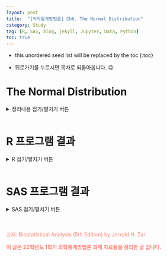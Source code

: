 ```yaml
---
layout: post
title:  "[의학통계방법론] Ch6. The Normal Distribution"
category: Study
tag: [R, SAS, blog, jekyll, Jupyter, Data, Python]
toc: true
---
```

* this unordered seed list will be replaced by the toc
{:toc}

- 뒤로가기를 누르시면 목차로 되돌아옵니다. 😉

# The Normal Distribution

<details>
<summary>
정리내용 접기/펼치기 버튼
</summary>
<div markdown="1">

## 6.1 

## 6.2

## 6.3

## 6.4

## 6.5

## 6.6

## 6.7

## 6.8

</div>
</details>

<br/>

# R 프로그램 결과

<details>
<summary>
R 접기/펼치기 버튼
</summary>
<div markdown="1">

**패키지**
<details>
<summary>
설치된 패키지 접기/펼치기 버튼
</summary>

``` r
getwd()
```

    ## [1] "C:/git_blog(/study/img/ch6"

``` r
#install.packages("readxl")
#install.packages('ggplot2')
#install.packages("Hmisc")
#install.packages("survey")
#install.packages("vegan")
#install.packages("dplyr")
#install.packages("kableExtra")
#install.packages("psych")
library('Hmisc')
library('readxl')
library('ggplot2')
library('vegan')
library('dplyr')
library('kableExtra')
library('psych')
```

</details>

**엑셀파일불러오기**

``` r
#모든 시트를 하나의 리스트로 불러오는 함수
read_excel_allsheets <- function(file, tibble = FALSE) {
  sheets <- readxl::excel_sheets(file)
  x <- lapply(sheets, function(X) readxl::read_excel(file, sheet = X))
  if(!tibble) x <- lapply(x, as.data.frame)
  names(x) <- sheets
  x
}
```

## 6장

**6장 연습문제 불러오기**

``` r
#data_chap06에 연습문제 6장 모든 문제 저장
data_chap06 <- read_excel_allsheets("data_chap06.xls")

#연습문제 각각 데이터 생성
for (x in 1:length(data_chap06)){
  assign(paste0('ex6_',c(3,4,7))[x],data_chap06[x])
  }

#연습문제 데이터 형식을 리스트에서 데이터프레임으로 변환
for (x in 1:length(data_chap06)){
  assign(paste0('ex6_',c(3,4,7))[x],data.frame(data_chap06[x]))
  }
```



### EXAMPLE 6.1a

![](/study/img/ch6//6-1a.png)

``` r
x <- seq(30,90, length=200)
ar_x = seq(66,90,0.001)
x_p = c(ar_x, rev(ar_x))
ar_y=dnorm(ar_x, mean=60, sd=10)
y_p = c(rep(0,length(ar_y)),rev(ar_y))
ar_x2=seq(77.5,90,0.001)
x_p2= c(ar_x2, rev(ar_x2))
ar_y2=dnorm(ar_x2, mean=60, sd=10)
y_p2=c(rep(0,length(ar_y2)), rev(ar_y2))
plot(x, dnorm(x,mean=60, sd=10), type='l',xlab='Xi in millimeters', ylab="Y", yaxt="n",main="Example 6.1a : Calculating Proportions of a Normal Distribution of Bone Lengths")
polygon(x_p,y_p, col='#8dd3c7', density=30)
polygon(x_p2,y_p2, col='#ffffb3', density=50)
arrows(66,dnorm(66,60,10),66,0, angle=0)
text(57,0.006,labels='66',adj=0, cex=2, col='#007266')
arrows(77.5,dnorm(77.5,60,10),77.5,0, angle=0)
text(80,0.017,labels='77.5',adj=0, cex=2, col='#007266')
arrows(60,0.005,66,0,length=0.25, angle=30,code=2)
arrows(80,0.015,77.5,0.009,length=0.25, angle=30,code=2)
```

![](/study/img/ch6//unnamed-chunk-2-1.png)

**$$Q$$.6.1a.1 ) What proportion of the population of bone lengths is larger than 66 $$mm$$?**

``` r
#1
prop <- round((1-pnorm(66,60,10))*100,2)
cat("proportion of the population of bone lengths larer than 66 =",prop,"%")
```

    ## proportion of the population of bone lengths larer than 66 = 27.43 %

$$
\begin{aligned}
Z=\frac{X_i-\mu}{\sigma}=\frac{66\ mm - 60\ mm}{10\ mm} = 0.60\\
\\
P(X_i > 66\ mm) = P(Z>0.60)=0.2743\ or\ 27.43\ \%
\end{aligned}
$$

측정된 뼈 길이는 $$ \mu = 60mm$$이고, $$ \sigma=10mm$$인 정규분포를 따르고 있다.

해당 분포에서 뼈길이가 66mm 이상인 사람이 추출될 확률을 구하기 위해 pnorm 함수를 이용하였다.

그 결과, 뼈 길이가 66mm이상인 사람이 추출될 확률은 0.2473(24.73%)로 계산되었다.


**$$Q$$.6.1a.2 ) What is the probability of picking, at random from this population, a bone larger than 66 $$mm$$?**

``` r
#2
prob <- round((1-pnorm(66,60,10)),4)
cat("probability of picking a bone lengths larer than 66 =",prob)
```

    ## probability of picking a bone lengths larer than 66 = 0.2743

$$
\begin{aligned}
Probability\ of\ picking\ a\ bone\ lengths\ larger\ than\ 66\ mm =\ 0.2743
\end{aligned}
$$

**$$Q$$.6.1a.3 ) If there are 2000 bone lengths in population, how many of them are greater than 66 $$mm$$?**

``` r
#3
popu <- round(2000*(1-pnorm(66,60,10)))
cat("population of bone length is greater than 66 mm in 2000 =",popu)
```

    ## population of bone length is greater than 66 mm in 2000 = 549

$$
\begin{aligned}
Population\ of\ bone\ length\ greater\ than\ 66\ mm\ in\ 2000\ =\ (0.2743)*(2000)=549
\end{aligned}
$$

인구집단이 2000명일 경우, 뼈길이가 66mm이상인 사람의 수를 구해보자

**#1**에서 계산된 확률 0.2473을 인구수인 2000에 곱하였고,

그 결과 2000명 중 549명의 뼈 길이가 66mm이상임을 알 수 있다.

**$$Q$$.6.1a.4 ) What proportion of the population is smaller than 66 $$mm$$ ?**

``` r
#4
prob <- round((pnorm(66,60,10)),4)
cat("probability of picking a bone lengths smaller than 66 =",prob)
```

    ## probability of picking a bone lengths smaller than 66 = 0.7257

$$
\begin{aligned}
P(X_i < 66\ mm) = 1-P(X_i > 66\ mm) =1-0.2743=0.7257
\end{aligned}
$$

뼈 길이가 66mm이하일 확률을 계산하였다.

**#1**에서 구한 66mm이상일 확률과 반대되는 값으로 1에서 66mm이상일 확률을 뺐다.

해당 값은 0.7257임을 확인할 수 있다.

**$$Q$$.6.1a.5 ) What proportion of this population lies between 60 and 66 $$mm$$?**

``` r
#5
p_60 <- 1-pnorm(60,60,10) # larger than 60 mm
p_66 <- 1-pnorm(66,60,10) # larger than 66 mm
p_60_66 <- round(p_60 - p_66,4)
cat("proportion between 60 and 66 = ",p_60,"-",round(p_66,4)," = ",p_60_66," or",round(p_60_66*100,2),"%")
```

    ## proportion between 60 and 66 =  0.5 - 0.2743  =  0.2257  or 22.57 %

$$
\begin{aligned}
P(60\ mm<X_i < 66\ mm) = 0.5-0.2743=0.2257
\end{aligned}
$$       

뼈 길이가 60mm이상 66mm이하일  확률을  구하였다.

(이는 정규분포로 변환한 $$0<Z<0.6$$ 구간과 값이 동일하다)

60mm이하일 확률에서 66mm이상일 확률을 뺀 값으로 p-value는 0.2257임을 확인할 수 있다.

**$$Q$$.6.1a.6 ) What portion of the area under the normal curve lies to the right of 77.5 $$mm$$?**

``` r
#6
prop <- round((1-pnorm(77.5,60,10))*100,2)
cat("proportion of the population of bone lengths larer than 77.5 =",prop,"%")
```

    ## proportion of the population of bone lengths larer than 77.5 = 4.01 %

$$
\begin{aligned}
Z=\frac{X_i-\mu}{\sigma}=\frac{77.5\ mm - 60\ mm}{10\ mm} = 1.75\\
\\
P(X_i > 77.5\ mm) = P(Z>1.75)=0.0401\ or\ 4.01\ \%
\end{aligned}
$$

뼈 길이가 77.5mm 이상일 확률을 구하였다.

해당 값을 구하기 위해 표준화를 실시하였고,

표준정규분포의 확률을 구한 결과 뼈 길이가 77.5mm이상일 확률은 0.0401 (4.01%)로 계산되었다.

**$$Q$$.6.1a.7 ) If there are 2000 bone lengths in population, how many of them are greater than 77.5 $$mm$$?**

``` r
#7
popu <- round(2000*(1-pnorm(77.5,60,10)))
cat("population of bone length is greater than 77.5 mm in 2000 =",popu)
```

    ## population of bone length is greater than 77.5 mm in 2000 = 80

$$
\begin{aligned}
Population\ of\ bone\ length\ greater\ than\ 77.5\ mm\ in\ 2000\ =\ (0.0401)*(2000)=80
\end{aligned}
$$

인구 2000명에서 뼈 길이가 77.5mm이상인 사람의 수는 80명이다.

**$$Q$$.6.1a.8 ) What is the probability of selecting at random from this population a bone measuring between 66 and 77.5 $$mm$$ in length?**

``` r
#8
p_66 <- 1-pnorm(66,60,10) # larger than 66 mm
p_77_5 <- 1-pnorm(77.5,60,10) # larger than 77.5 mm
p_66_77_5 <- round(p_66 - p_77_5,4)
cat("proportion between 66 and 77.5 = ",round(p_66,4),"-",round(p_77_5,4)," = ",p_66_77_5," or",round(p_66_77_5*100,2),"%")
```

    ## proportion between 66 and 77.5 =  0.2743 - 0.0401  =  0.2342  or 23.42 %

$$
\begin{aligned}
P(66\ mm <X_i < 77.5\ mm) = 0.2743-0.0401=0.2342
\end{aligned}
$$

뼈 길이가 60mm에서 77.5mm 사이일 확률을 나타낸 값으로 이는 60mm이하 확률에서 77.5mm이하일 확률을 뺀 값으로 나타낼 수 있다.

그 결과 p-value는 0.2342이다.

Example6.1a를 통해 분포의 평균으로부터 값이 멀어질수록 나타날 확률이 작아지는 것을 확인할 수 있다.

### EXAMPLE 6.1b

![](/study/img/ch6//6-1b.png)

``` r
#normal distribution plot 
x <- seq(-25,150, length=300)
#45구간
ar_x = seq(-25,45,0.001)
x_p = c(ar_x, rev(ar_x))
ar_y=dnorm(ar_x, mean=65, sd=25)
y_p = c(rep(0,length(ar_y)),rev(ar_y))
##85구간
ar_x2=seq(85,150,0.001)
x_p2= c(ar_x2, rev(ar_x2))
ar_y2=dnorm(ar_x2, mean=65, sd=25)
y_p2=c(rep(0,length(ar_y2)), rev(ar_y2))
#plot
plot(x, dnorm(x,mean=65, sd=25), type='l',xlab='X,in mg/100ml', ylab="Y", yaxt="n",main="Example 6.1b : Calculating Proportions of a Normal Distribution of Sucrose Concentration")
polygon(x_p,y_p, col='#8dd3c7', density=50)
polygon(x_p2,y_p2, col='#8dd3c7', density=50)
arrows(45,dnorm(45,65,25),45,0, angle=0)
text(20,0.012,labels='45',adj=0, cex=2, col='#007266')
arrows(85,dnorm(85,65,25),85,0, angle=0)
text(105,0.012,labels='85',adj=0, cex=2, col='#007266')
arrows(30,0.012,45,0.0115,length=0.25, angle=30,code=2)
arrows(100,0.012,85,0.0115,length=0.25, angle=30,code=2)
```

![](/study/img/ch6//unnamed-chunk-11-1.png)

**$$Q$$ 6.1b.1) What proportion of the population is greater than $$85 \ mg \ / \ 100 \ ml$$ ?**

``` r
#1
prop <- round(((1-pnorm(85,65,25))*100),2)
cat("proportion of the population of Sucrose Concentration larger than 85mg/100ml =",prop,"%")
```

    ## proportion of the population of Sucrose Concentration larger than 85mg/100ml = 21.19 %

$$
\begin{aligned}
Z = \frac{X_i-\mu}{\sigma}= \frac{85\ mg/100ml - 65\ mg/100ml}{25\ mg/100ml}=0.8\\
P(X_i > 85\ mg/100ml) = P(Z > 0.8)=0.2199\ or\ 21.19\ \%
\end{aligned}
$$

측정된 당 농도(sucrose concentration)은  $$\mu = 65mg/100ml$$이고, $$\sigma = 25mg/100ml$$인  정규분포를  따른다.

당농도가 85mg/100ml 이상일 확률을 구한 값으로 0.2119(21.19%)로 계산되었다.

**$$Q$$ 6.1b.2) What proportion of the population is less than $$45 \ mg \ / \ 100 \ ml$$ ?**

``` r
#2
prop <- round(((pnorm(45,65,25))*100),2)
cat("proportion of the population of Sucrose Concentration less than 45mg/100ml =",prop,"%")
```

    ## proportion of the population of Sucrose Concentration less than 45mg/100ml = 21.19 %

$$
\begin{aligned}
Z = \frac{X_i-\mu}{\sigma}= \frac{45\ mg/100ml - 65\ mg/100ml}{25\ mg/100ml}=-\ 0.8\\
P(X_i < 45\ mg/100ml) = P(Z < -\ 0.8)=0.2199\ or\ 21.19\ \%
\end{aligned}
$$  

**#1**과 같은 값이 나오는 이유는 45mg/100ml와 85mg/100ml는 평균 65mg/100ml 기준으로 대칭을 이루기 때문이다.

**$$Q$$ 6.1b.3) What proportion of the population lies between $$45$$ and $$85 \ mg \ / \ 100 \ ml$$ ?**

``` r
#3
p_45 <- round(pnorm(45,65,25),4) #less than 45
p_85 <- round(1-pnorm(85,65,25),4)#larger than 85
p_45_85 <- round((1-(p_45+p_85))*100,2) #between 45 and 85
cat("proportion of the population of Sucrose Concentration between 45 and 85mg/100ml =",p_45_85,"%")
```

    ## proportion of the population of Sucrose Concentration between 45 and 85mg/100ml = 57.62 %

$$
\begin{aligned}
P(45\ mg/100ml < X_i < 85\ mg/100ml) &= P(-0.80 < Z < 0.80)\\
&= 1-P(Z < -0.80\ or\ Z>0.80)\\
&= 1-(0.2119+0.2119)\\
&= 1-0.4138\\
&= 0.5767\ or\ 57.62\ \%
\end{aligned}
$$

당농도가 45mg/100ml와 85mg/100ml 사이의 값을 가질 확률의 값으로 0.5762가 계산되었다.

### EXAMPLE 6.2

![](/study/img/ch6//6-2.png)

**$$Q$$ 6.2.1) A population of one-year-old children's chest circumstances has $$\mu=47.0\ cm$$ and $$\sigma = 12.0\ cm$$, what is the probability of drawing from it a random sample of nine measurements that has a mean larger than 50.0$$cm$$ ?**

``` r
#1
mu <- 47 ; sigma <- 12 ; n <- 9
sigma_xbar <- sigma/sqrt(n)
z <- (50-mu)/sigma_xbar
p <- 1-pnorm(z)
cat("Probability of mean larger than 50.0cm = ",round(p,4))
```

    ## Probability of mean larger than 50.0cm =  0.2266

$$
\begin{aligned}
\sigma_{\bar{X}} = \frac{12.0\ cm}{\sqrt 9} = 4.0\ cm \\
Z = \frac{\bar{X}-\mu}{\sigma_{\bar{X}}} = \frac{50.0\ cm\ -\ 47.0\ cm}{4.0\ cm} = 0.75 \\
P(\bar{X} > 50.0\ cm) &= 1 - P(\bar{X} < 50.0\ cm) \\
&= P(Z>0.75) \\
&= 0.2266
\end{aligned}
$$

1세 아동의 모집단의 가슴둘레 분포는 $$\mu=47cm$$이고, $$\sigma=12cm$$인 정규분포를 따른다.

9명의 아동을 추출했을 때의 표준오차는 $$\frac{\sigma}{\sqrt{n}}=\frac{12}{\sqrt{9}}=4cm$$

$$\overline{x}$$
$$\frac{(\overline{X}-\mu)} {\sigma_{\overline{x}}} = \frac{50-47}{4} = 0.75$$

$$P(\overline{X}>50)=P(Z>0.75)=0.2266$$

따라서 1세 아동 집단에서 가슴둘레의 평균이 50cm보다 큰 9명이 추출될 확률은 0.2266이다.

**$$Q$$ 6.2.2) What is the probability of drawing a sample of 25 measurements from the preceding population and finding that the mean of this sample is less than $$40.0 cm$$?**

``` r
#2
mu <- 47 ; sigma <- 12 ; n <- 25
sigma_xbar <- sigma/sqrt(n)
z <- (40-mu)/sigma_xbar
p <- pnorm(z)
cat("Probability of mean less than 47.0cm = ",round(p,4))
```

    ## Probability of mean less than 47.0cm =  0.0018

$$
\begin{aligned}
\sigma_{\bar{X}} = \frac{12.0\ cm}{\sqrt 25} = 2.4\ cm \\
Z = \frac{\bar{X}-\mu}{\sigma_{\bar{X}}} = \frac{40.0\ cm\ -\ 47.0\ cm}{4.0\ cm} = -2.92 \\
P(\bar{X} < 40.0\ cm) &= 1 - P(\bar{X} < 40.0\ cm) \\
&= P(Z>2.92) \\
&= 0.0018
\end{aligned}
$$

25명의 아동을 추출했을 때의 표준오차는 $$\frac{\sigma}{\sqrt{n}}=\frac{12}{\sqrt{25}}=2.4cm$$이다.

$$\frac{(\overline{X}-\mu)}{\sigma_{\overline{x}}}=\frac{40-47}{2.4}=-2.92$$

$$P(\overline{X}<40)=P(Z<-2.92)=0.0018$$

따라서 1세 아동 집단에서 가슴둘레의 평균이 40cm보다 작은 25명이 추출될 확률은 0.0018이다.

**$$Q$$ 6.2.3) If 500 random samples of size 25 are taken from the preceding population, how many of then would have means larger than 50.0 $$cm$$?**

``` r
#3
mu <- 47 ; sigma <- 12 ; n <- 25
sigma_xbar <- sigma/sqrt(n)
z <- (50-mu)/sigma_xbar
p <- 1-pnorm(z)
amount <- round(p,4)*500
cat("Amount of mean larger than 50.0cm = ",round(amount))
```

    ## Amount of mean larger than 50.0cm =  53

25명의 아동을 추출했을 때의 $$P(\overline{X}>50)$$는 $$P(Z>1.25)=0.1056$$이다.

표본의 수가 커질수록 추출될 확률의 값이 작아짐을 알 수 있다.

또한 평균으로부터 값이 멀어질수록 z값이 커져 p-value는 작아진다.

### EXAMPLE 6.3

![](/study/img/ch6//6-3.png)

``` r
#데이터셋
ex6_3%>%
  kbl(caption = "EXAMPLE 6.3 dataset") %>%
  kable_minimal() %>%
  kable_styling(bootstrap_options = c("striped", "hover", "condensed", "responsive"))
```

<table class=" lightable-minimal table table-striped table-hover table-condensed table-responsive" style="font-family: &quot;Trebuchet MS&quot;, verdana, sans-serif; margin-left: auto; margin-right: auto; margin-left: auto; margin-right: auto;">
<caption>
EXAMPLE 6.3 dataset
</caption>
<thead>
<tr>
<th style="text-align:right;">
SBP
</th>
</tr>
</thead>
<tbody>
<tr>
<td style="text-align:right;">
121
</td>
</tr>
<tr>
<td style="text-align:right;">
125
</td>
</tr>
<tr>
<td style="text-align:right;">
128
</td>
</tr>
<tr>
<td style="text-align:right;">
134
</td>
</tr>
<tr>
<td style="text-align:right;">
136
</td>
</tr>
<tr>
<td style="text-align:right;">
138
</td>
</tr>
<tr>
<td style="text-align:right;">
139
</td>
</tr>
<tr>
<td style="text-align:right;">
141
</td>
</tr>
<tr>
<td style="text-align:right;">
144
</td>
</tr>
<tr>
<td style="text-align:right;">
145
</td>
</tr>
<tr>
<td style="text-align:right;">
149
</td>
</tr>
<tr>
<td style="text-align:right;">
151
</td>
</tr>
</tbody>
</table>

``` r
descriptives6.3  <- function(x) {
  x <- na.omit(x)
  n <- length(x)
  sum_x <- sum(x)
  sum_x2 <- sum(x^2)
  mean <- mean(x)
  ss <- sum_x2-(sum_x^2/12)
  s2 <- ss/(n-1)
  s <- sqrt(s2)
  s_err <- s/sqrt(n)
  out <- data.frame(n=n, Mean=round(mean,1) ,Sum_X=sum_x, Sum_x2 = sum_x2, Sum_of_Square=round(ss,4), variance=round(s2,4), std=round(s,2), std.err=round(s_err,1))
  return(out)
}

descriptives6.3 (ex6_3$SBP)%>%
  kbl(caption = "Descriptives ex6.3") %>%
  kable_minimal() %>%
  kable_styling(bootstrap_options = c("striped", "hover", "condensed", "responsive"))
```

<table class=" lightable-minimal table table-striped table-hover table-condensed table-responsive" style="font-family: &quot;Trebuchet MS&quot;, verdana, sans-serif; margin-left: auto; margin-right: auto; margin-left: auto; margin-right: auto;">
<caption>
Descriptives ex6.3
</caption>
<thead>
<tr>
<th style="text-align:right;">
n
</th>
<th style="text-align:right;">
Mean
</th>
<th style="text-align:right;">
Sum_X
</th>
<th style="text-align:right;">
Sum_x2
</th>
<th style="text-align:right;">
Sum_of_Square
</th>
<th style="text-align:right;">
variance
</th>
<th style="text-align:right;">
std
</th>
<th style="text-align:right;">
std.err
</th>
</tr>
</thead>
<tbody>
<tr>
<td style="text-align:right;">
12
</td>
<td style="text-align:right;">
137.6
</td>
<td style="text-align:right;">
1651
</td>
<td style="text-align:right;">
228111
</td>
<td style="text-align:right;">
960.9167
</td>
<td style="text-align:right;">
87.3561
</td>
<td style="text-align:right;">
9.35
</td>
<td style="text-align:right;">
2.7
</td>
</tr>
</tbody>
</table>

$$
\begin{aligned}
n&=12\\
\overline X &= \frac{1651\ mm}{12} = 137.6\ mm \\
SS &= 228,111\ m^2 - \frac{(1651\ mm)^2}{12}\\
&= 960.9167\ mm^2\\
s^2 &= \frac{960.9167\ mm^2}{11} = 87.3651\ mm^2\\
s &= \sqrt{87.3561\ mm^2} = 9.35\ mm\\
s_{\overline X} &= \frac{s}{\sqrt{n}}=\frac{9.35\ mm}{12}=2.7\ mm
\end{aligned}
$$

12마리 침팬치의 수축기 혈압데이터이다. 

$$\overline{X}=137.6mm, \ s=9.35mm, \ s_{\overline{X}}=2.7mm$$

붓스트랩을 통해 평균의 표준오차를 구하는 방법은 다음과 같다.

1000개의 붓스트랩 표본으로 계산을 해보면 다음과 같다.

``` r
boot.mean <- function(data,num){
  resamples <- lapply(1:num, function(i) sample(data,replace=T))
  r.mean <- sapply(resamples,mean)
  std.err <- sqrt(var(r.mean))
  list(std.err = std.err, resamples=resamples,mean=r.mean)
}

boot <- data.frame(std.err=boot.mean(ex6_3$SBP,1000)$std.err, mean=boot.mean(ex6_3$SBP,1000)$mean)
ggplot(boot,(aes(x=mean)))+
  geom_histogram(fill="#8dd3c7",color="#ffffb3",binwidth=0.8)+
  xlab("Means of Bootstrap data6_3") + ylab("Frequency") +
  ggtitle("Histogram of Bootstrap data6_3")+
  theme_bw()+
  theme(legend.position = "right")+
  theme(legend.text = element_text(size=15))+
  theme(legend.title = element_text(size=15))+
  theme(axis.text.x  = element_text(size=10))+
  theme(axis.text.y=element_text(size=10))+
  theme(axis.title = element_text(size=20))+
  theme(plot.title = element_text(size=16,hjust = 0.5))+
  annotate("text", x=130, y=120, label=paste0("Mean = ",round(mean(boot$mean),1)), size=5,hjust=0)+
  annotate("text", x=130, y=110, label=paste0("Std err = ",round(boot$std.err,1)), size=5,hjust=0)
```

![](/study/img/ch6//unnamed-chunk-20-1.png)

|statistics|Original Data|Bootstrap Data|
|:-----|:-----|:-----|
|Mean|137.6 |137.7 |
|Standard Error|2.7 |2.6 |

ex6_3 데이터에서 구한 평균의 표준오차와 붓스트랩 데이터에서 추출한 평균의 표준오차가 크게 차이가 나지 않음을 알 수 있으며,

이는 표본의 수가 많을수록 표본평균의 평균과 표준오차는 모집단인 본 데이터의 평균과 표준오차와 근사한다.

### EXAMPLE 6.4

``` r
#데이터셋
ex6_4%>%
  kbl(caption = "EXAMPLE 6.4 dataset") %>%
  kable_minimal() %>%
  kable_styling(bootstrap_options = c("striped", "hover", "condensed", "responsive"))
```

<table class=" lightable-minimal table table-striped table-hover table-condensed table-responsive" style="font-family: &quot;Trebuchet MS&quot;, verdana, sans-serif; margin-left: auto; margin-right: auto; margin-left: auto; margin-right: auto;">
<caption>
EXAMPLE 6.4 dataset
</caption>
<thead>
<tr>
<th style="text-align:right;">
X
</th>
</tr>
</thead>
<tbody>
<tr>
<td style="text-align:right;">
2.0
</td>
</tr>
<tr>
<td style="text-align:right;">
1.1
</td>
</tr>
<tr>
<td style="text-align:right;">
4.4
</td>
</tr>
<tr>
<td style="text-align:right;">
-3.1
</td>
</tr>
<tr>
<td style="text-align:right;">
-1.3
</td>
</tr>
<tr>
<td style="text-align:right;">
3.9
</td>
</tr>
<tr>
<td style="text-align:right;">
3.2
</td>
</tr>
<tr>
<td style="text-align:right;">
-1.6
</td>
</tr>
<tr>
<td style="text-align:right;">
3.5
</td>
</tr>
<tr>
<td style="text-align:right;">
1.2
</td>
</tr>
<tr>
<td style="text-align:right;">
2.5
</td>
</tr>
<tr>
<td style="text-align:right;">
2.3
</td>
</tr>
<tr>
<td style="text-align:right;">
1.9
</td>
</tr>
<tr>
<td style="text-align:right;">
1.8
</td>
</tr>
<tr>
<td style="text-align:right;">
2.9
</td>
</tr>
<tr>
<td style="text-align:right;">
-0.3
</td>
</tr>
<tr>
<td style="text-align:right;">
-2.4
</td>
</tr>
</tbody>
</table>

ex6_4 데이터는 17마리의 말을 조사한 데이터이며 2주간 항생제를 투여한 후
몸무게의 증감을 나타내고 있다.

말들의 몸무게의 변화양의 모평균이 0인지 유의수준 5%에서 검정한다.

``` r
descriptives6_4 <- function(x){
  n <- length(x)
  mean_x <- mean(x)
  var_x <- 13.4621
  se <- sqrt(var_x/n)
  z_value <- (mean_x-0)/se
  p_value <- 2*(1-pnorm(z_value))
  out <- data.frame(n=n,mean=round(mean_x,2),Variance=var_x,SE=round(se,2),Z=round(z_value,2),P_value = round(p_value,4))
  return(out)
}

descriptives6_4(ex6_4$X)%>%
  kbl(caption = "Descriptives ex6.4") %>%
  kable_minimal() %>%
  kable_styling(bootstrap_options = c("striped", "hover", "condensed", "responsive"))
```

<table class=" lightable-minimal table table-striped table-hover table-condensed table-responsive" style="font-family: &quot;Trebuchet MS&quot;, verdana, sans-serif; margin-left: auto; margin-right: auto; margin-left: auto; margin-right: auto;">
<caption>
Descriptives ex6.4
</caption>
<thead>
<tr>
<th style="text-align:right;">
n
</th>
<th style="text-align:right;">
mean
</th>
<th style="text-align:right;">
Variance
</th>
<th style="text-align:right;">
SE
</th>
<th style="text-align:right;">
Z
</th>
<th style="text-align:right;">
P_value
</th>
</tr>
</thead>
<tbody>
<tr>
<td style="text-align:right;">
17
</td>
<td style="text-align:right;">
1.29
</td>
<td style="text-align:right;">
13.4621
</td>
<td style="text-align:right;">
0.89
</td>
<td style="text-align:right;">
1.45
</td>
<td style="text-align:right;">
0.1459
</td>
</tr>
</tbody>
</table>

표본평균 $$\overline{X}$$는 $$1.29kg$$ 이고 모분산은 모르지만 $$13.4621kg^2$$ 로 가정하자. 그러면 표준 오차는 다음과 같이 계산된다.

$$
\begin{aligned}
\sigma_{\overline{X}} = \sqrt{\frac{\sigma^2}{n}} = \sqrt{\frac{13.4621\ kg^2}{17}}=\sqrt{0.7919\ kg^2}=0.89\ kg
\end{aligned}
$$
  
표준화한 Z 값을 구하면 다음과 같다.
  
$$
\begin{aligned}
Z = \frac{\overline{X} - \mu}{\sigma_{\overline{X}}} = \frac{1.29\ kg - 0}{0.89\ kg}= 1.45
\end{aligned}
$$  
  
이를 통해 유의확률을 구해보면 다음과 같다.

$$
\begin{aligned}
P(\overline X \geq 1.29\ kg)= P(Z\geq 1.45)=0.0735
\end{aligned}
$$  
  
그리고 Z분포는 0에 대하여 대칭이기 때문에 다음도 성립한다.
  
$$
\begin{aligned}
P(\overline X \leq -1.29\ kg)= P(Z\leq -1.45)=0.0735
\end{aligned}
$$   
  
최종적인 유의확률은 다음과 같다.
  
$$
\begin{aligned}
P(\overline X \geq 1.29\ kg\ or\ \overline X \leq -1.29\ kg) &= P(Z\geq 1.45\ or\ Z\leq -1.45)\\
&=0.0735+0.0735=0.1470
\end{aligned}
$$

구해진 $$p\ value$$ 는 0.1470 으로 유의확률 0.05 보다 크므로 귀무가설 $$H_0$$ 를 기각시키지 못한다. 

그러므로 말들의 모평균의 몸무게 변화가 있다고 할 충분한 근거가 없다.

``` r
zz <- descriptives6_4(ex6_4$X)$Z
curve(dt(x,16),-3,3,xlab="z",ylab="Y",yaxt='n',main="Hypothesis in Example 6.4")
polygon(c(zz,seq(zz,3,0.001),zz), 
        c(dt(-3,16),dt(seq(zz,3,0.001),16),dt(-3,16)),col="#007266")
polygon(c(-3,seq(-3,-zz,0.001),-zz), 
        c(dt(-3,16),dt(seq(-3,-zz,0.001),16),dt(-3,16)),col="#007266")
polygon(c(1.96,seq(1.96,3,0.001),1.96),
        c(dt(-3,16),dt(seq(1.96,3,0.001),16),dt(-3,16)),col="#8dd3c7")
polygon(c(-3,seq(-3,-1.96,0.001),-1.96), 
        c(dt(-3,16),dt(seq(-3,-1.96,0.001),16),dt(-3,16)),col="#8dd3c7")
text(x=-2,y=0.1,labels = "-1.96")
text(x=2,y=0.1,labels = "1.96")
text(x=-1.45,y=0.18,labels = "-1.45")
text(x=1.45,y=0.18,labels = "1.45")
```

![](/study/img/ch6//unnamed-chunk-23-1.png) 

### EXAMPLE 6.5

**6.5.1) Hypothetical outcomes of testing the same null hypothesis for 2500 random samples**
  
- **제 1종 오류 (Type 1 error)** : 귀무가설이 참임이에도 불구하고 이를 기각할 오류
  
- **제 2종 오류 (Type 2 error)** : 귀무가설이 거짓임에도 불구하고 이를 기각하지 못할 오류  
  
       
|   |If $$H_0$$ is true|If $$H_0$$ is false|Row total|  
|:---|:---|:---|:---|
|**If $$H_0$$ is rejected**|100   |  450 | 550|
|**If $$H_0$$ is not rejected**|1900    |50   |1950|
|**Column total**|2000|500|2500|
    
- Probability that $$H_0$$ is rejected if $$H_0$$ is true $$= 100/2000=0.05$$
  
- Probability that $$H_0$$ is true if $$H_0$$ is rejected $$=100/550=0.18$$
  
  
**6.5.2) Table of the Two types of Errors in Hypothesis Testing**  
  
  
||If $$H_0$$ is true|If $$H_0$$ is false|  
|:---|:---|:---|
|**If $$H_0$$ is rejected**|$$Type\ 1\ Error$$   |  $$No\ Error$$ |
|**If $$H_0$$ is not rejected**|$$No\ Error$$    |$$Type\ 2\ Error$$   |
  
**6.5.3) The Long - Term Probabilities of Outcomes in Hypothesis Testing** 

||If $$H_0$$ is true|If $$H_0$$ is false|  
|:---|:---|:---|
|**If $$H_0$$ is rejected**|$$\alpha$$   |  $$1-\beta\ (Power)$$ |
|**If $$H_0$$ is not rejected**|$$1-\alpha$$    |$$\beta$$   |

### EXAMPLE 6.6

$$\bar{X}=1.29\ kg$$ and $$\sigma_\bar{X}=0.89\ kg$$

$$
\begin{aligned}
(L, U) = (\bar{X} - Z_{\alpha/2} \sigma_{\bar{X}},\ \bar{X} + Z_{\alpha/2} \sigma_{\bar{X}})
\end{aligned}
$$

``` r
descriptives6.6 <- function(x) {
  x.n <- 17
  x.mn <- 1.29
  x.se <- 0.89
  LL <- x.mn-1.96*x.se
  UL <- x.mn+1.96*x.se
  x.total <- c(LL,UL)
  return(x.total)
}

cat("The 95% confidence interval is [",round(descriptives6.6(x)[1],2),",",round(descriptives6.6(x)[2],2),"]")
```

    ## The 95% confidence interval is [ -0.45 , 3.03 ]

Example 6.4 에서 $$\mu_0=0$$ 에 대한 검정을 했었고 이는 신뢰구간에 포함되므로 $$H_0$$ 를 기각하지 못한다. 

**샘플링 한 값들에 대한 신뢰구간 시각화**

본 데이터에서 100번 샘플링하여 이 값들에 대한 신뢰구간을 시각화하면 다음과 같다.

``` r
ex6.4 <- as.numeric(ex6_4$X)
mean0=mean(ex6.4)
mean0
```

    ## [1] 1.294118

``` r
x1 <- replicate(100,sample(ex6_4$X,17,replace=TRUE))
error.bars(x1, alpha=0.05, xlab="sample", ylab="Mean", col=adjustcolor("#8dd3c7",alpha=0.3), pch=16) # library('psych')
abline(h=mean0)
```

![](/study/img/ch6//unnamed-chunk-25-1.png)

대부분의 값들이 평균을 크게 벗어나지 않을 것을 보이며 신뢰구간은 대부분 평균을 포함하고있는 것을 볼 수 있다.

### EXAMPLE 6.7

``` r
#데이터셋
ex6_7%>%
  kbl(caption = "EXAMPLE 6.7 dataset") %>%
  kable_minimal() %>%
  kable_styling(bootstrap_options = c("striped", "hover", "condensed", "responsive"))
```

<table class=" lightable-minimal table table-striped table-hover table-condensed table-responsive" style="font-family: &quot;Trebuchet MS&quot;, verdana, sans-serif; margin-left: auto; margin-right: auto; margin-left: auto; margin-right: auto;">
<caption>
EXAMPLE 6.7 dataset
</caption>
<thead>
<tr>
<th style="text-align:right;">
exam6_7.Height
</th>
<th style="text-align:right;">
exam6_7.Freq
</th>
</tr>
</thead>
<tbody>
<tr>
<td style="text-align:right;">
63
</td>
<td style="text-align:right;">
2
</td>
</tr>
<tr>
<td style="text-align:right;">
64
</td>
<td style="text-align:right;">
2
</td>
</tr>
<tr>
<td style="text-align:right;">
65
</td>
<td style="text-align:right;">
3
</td>
</tr>
<tr>
<td style="text-align:right;">
66
</td>
<td style="text-align:right;">
5
</td>
</tr>
<tr>
<td style="text-align:right;">
67
</td>
<td style="text-align:right;">
4
</td>
</tr>
<tr>
<td style="text-align:right;">
68
</td>
<td style="text-align:right;">
6
</td>
</tr>
<tr>
<td style="text-align:right;">
69
</td>
<td style="text-align:right;">
5
</td>
</tr>
<tr>
<td style="text-align:right;">
70
</td>
<td style="text-align:right;">
8
</td>
</tr>
<tr>
<td style="text-align:right;">
71
</td>
<td style="text-align:right;">
7
</td>
</tr>
<tr>
<td style="text-align:right;">
72
</td>
<td style="text-align:right;">
7
</td>
</tr>
<tr>
<td style="text-align:right;">
73
</td>
<td style="text-align:right;">
10
</td>
</tr>
<tr>
<td style="text-align:right;">
74
</td>
<td style="text-align:right;">
6
</td>
</tr>
<tr>
<td style="text-align:right;">
75
</td>
<td style="text-align:right;">
3
</td>
</tr>
<tr>
<td style="text-align:right;">
76
</td>
<td style="text-align:right;">
2
</td>
</tr>
</tbody>
</table>

누적도수와 $$f_i X_i$$, $$f_i {X_i}^2$$ 를 구하면 다음과 같은 테이블이 나온다.

``` r
ex6_7$CumFreq <- cumsum(ex6_7$exam6_7.Freq) # 누적도수
ex6_7$fixi <- ex6_7$exam6_7.Height*ex6_7$exam6_7.Freq # fixi
ex6_7$fixi2<-ex6_7$exam6_7.Height^2*ex6_7$exam6_7.Freq #fixi^2
ex6_7%>%
  kbl(caption = "EXAMPLE 6.7 dataset") %>%
  kable_minimal() %>%
  kable_styling(bootstrap_options = c("striped", "hover", "condensed", "responsive"))
```

<table class=" lightable-minimal table table-striped table-hover table-condensed table-responsive" style="font-family: &quot;Trebuchet MS&quot;, verdana, sans-serif; margin-left: auto; margin-right: auto; margin-left: auto; margin-right: auto;">
<caption>
EXAMPLE 6.7 dataset
</caption>
<thead>
<tr>
<th style="text-align:right;">
exam6_7.Height
</th>
<th style="text-align:right;">
exam6_7.Freq
</th>
<th style="text-align:right;">
CumFreq
</th>
<th style="text-align:right;">
fixi
</th>
<th style="text-align:right;">
fixi2
</th>
</tr>
</thead>
<tbody>
<tr>
<td style="text-align:right;">
63
</td>
<td style="text-align:right;">
2
</td>
<td style="text-align:right;">
2
</td>
<td style="text-align:right;">
126
</td>
<td style="text-align:right;">
7938
</td>
</tr>
<tr>
<td style="text-align:right;">
64
</td>
<td style="text-align:right;">
2
</td>
<td style="text-align:right;">
4
</td>
<td style="text-align:right;">
128
</td>
<td style="text-align:right;">
8192
</td>
</tr>
<tr>
<td style="text-align:right;">
65
</td>
<td style="text-align:right;">
3
</td>
<td style="text-align:right;">
7
</td>
<td style="text-align:right;">
195
</td>
<td style="text-align:right;">
12675
</td>
</tr>
<tr>
<td style="text-align:right;">
66
</td>
<td style="text-align:right;">
5
</td>
<td style="text-align:right;">
12
</td>
<td style="text-align:right;">
330
</td>
<td style="text-align:right;">
21780
</td>
</tr>
<tr>
<td style="text-align:right;">
67
</td>
<td style="text-align:right;">
4
</td>
<td style="text-align:right;">
16
</td>
<td style="text-align:right;">
268
</td>
<td style="text-align:right;">
17956
</td>
</tr>
<tr>
<td style="text-align:right;">
68
</td>
<td style="text-align:right;">
6
</td>
<td style="text-align:right;">
22
</td>
<td style="text-align:right;">
408
</td>
<td style="text-align:right;">
27744
</td>
</tr>
<tr>
<td style="text-align:right;">
69
</td>
<td style="text-align:right;">
5
</td>
<td style="text-align:right;">
27
</td>
<td style="text-align:right;">
345
</td>
<td style="text-align:right;">
23805
</td>
</tr>
<tr>
<td style="text-align:right;">
70
</td>
<td style="text-align:right;">
8
</td>
<td style="text-align:right;">
35
</td>
<td style="text-align:right;">
560
</td>
<td style="text-align:right;">
39200
</td>
</tr>
<tr>
<td style="text-align:right;">
71
</td>
<td style="text-align:right;">
7
</td>
<td style="text-align:right;">
42
</td>
<td style="text-align:right;">
497
</td>
<td style="text-align:right;">
35287
</td>
</tr>
<tr>
<td style="text-align:right;">
72
</td>
<td style="text-align:right;">
7
</td>
<td style="text-align:right;">
49
</td>
<td style="text-align:right;">
504
</td>
<td style="text-align:right;">
36288
</td>
</tr>
<tr>
<td style="text-align:right;">
73
</td>
<td style="text-align:right;">
10
</td>
<td style="text-align:right;">
59
</td>
<td style="text-align:right;">
730
</td>
<td style="text-align:right;">
53290
</td>
</tr>
<tr>
<td style="text-align:right;">
74
</td>
<td style="text-align:right;">
6
</td>
<td style="text-align:right;">
65
</td>
<td style="text-align:right;">
444
</td>
<td style="text-align:right;">
32856
</td>
</tr>
<tr>
<td style="text-align:right;">
75
</td>
<td style="text-align:right;">
3
</td>
<td style="text-align:right;">
68
</td>
<td style="text-align:right;">
225
</td>
<td style="text-align:right;">
16875
</td>
</tr>
<tr>
<td style="text-align:right;">
76
</td>
<td style="text-align:right;">
2
</td>
<td style="text-align:right;">
70
</td>
<td style="text-align:right;">
152
</td>
<td style="text-align:right;">
11552
</td>
</tr>
</tbody>
</table>

Sum of square($$SS$$) 와 $$s^2$$을 구하면 다음과 같다.

``` r
ss <- sum(ex6_7$fixi2)-(sum(ex6_7$fixi)^2/sum(ex6_7$exam6_7.Freq))
s2 <- round(ss/(sum(ex6_7$exam6_7.Freq)-1),4)
cat("SS = ",ss,", s2 = ",s2)
```

    ## SS =  755.9429 , s2 =  10.9557

**정규성검정 (Normality Test)**

``` r
hist(rnorm(500,70.17143,sqrt(13.4621)),prob=T,col="white",border='white',axes=F,xlab = "",ylab="",main="The Frequency polygon for the student height data")
lines(density(rnorm(500,70.17143,sqrt(13.4621))), lty=2, lwd=2, col="#8F0185")
par(new=T)
plot(ex6_7$exam6_7.Height,ex6_7$exam6_7.Freq, ylim = c(0,10), xlim=c(62,78), col="#8dd3c7", type="l", lwd=3, xlab = "Height in inches(Xi)",ylab='Frequency', xaxt='n')
axis(1,at=c(62,64,66,68,70,72,74,76,78))
text(x=63.2, y=9, label="Mint", col="#8dd3c7", cex=0.8) ; text(x=63.2, y=8.5, label="puple", col="#8F0185", cex=0.8)
text(x=64.2, y=9, label=": Observed Frequencies", cex=0.8)
text(x=64.2, y=8.5, label=": Expected Frequencies", cex=0.8)
```

![](/study/img/ch6//unnamed-chunk-28-1.png)

우리는 해당 데이터가 정규분포를 따르는지 검정을 하기 위해 다음의 방법들을 사용해보려고 한다.
    
- **a) Graphical Assessment of Normality**
      
- **a-1) cumulative frequency polygon**  
  
다음 그래프는 누적빈도를 그래프로 그린 것이다.

``` r
cc <- ex6_7$CumFreq # 누적도수 
scc <- sum(ex6_7$exam6_7.Freq) ; ccc <-cc/scc ; ccc <- round(ccc,2)
par(mar = c(5, 4, 4, 4)+0.1)
plot.new()
plot(x=ex6_7$exam6_7.Height, y=ccc,type='b', xlab="X in inches",ylab="Cumulative Frequency", yaxt="n", frame=F, ylim=c(0,1.1), cex.axis = 1, cex.lab=1, main="The Cummulative Frequency Polygon of the student height data", col="#8dd3c7")
points(x=ex6_7$exam6_7.Height, ccc, pch=16, col="#007266")
axis(side=4, at=round(ccc,2), las=2, lwd = 1, cex.axis=0.8)
par(new = TRUE)
plot(cc,xlab="", ylab="", main="", xaxt="n", yaxt='n', frame=F, ylim=c(0,70), col=adjustcolor("white",alpha=0), cex.axis = 1, cex.lab=1)
axis(2, cex.axis=1)
mtext("Cumulative Relative Frequency", side=4, line=3, cex = 1)
```

![](/study/img/ch6//unnamed-chunk-29-1.png)

그래프를 살펴보면 S 모양 형태의 sigmoid 모양을 띄고 있는데 이 형태만 가지고 정규성을 검정하기에는 어려움이 있다. 

``` r
ccc1 <- ccc*100
plot(x=ex6_7$exam6_7.Height,y=ccc1,xlab="X in inches",ylab="Cumulative Frequency in Percent",yaxt='n',frame=F,ylim=c(0,100),cex.axis = 1,cex.lab=1,main="The Cummulative Relative Frequency Distribution of the student height data", col="#8dd3c7")
points(x=ex6_7$exam6_7.Height, ccc1, pch=16, col="#007266")
axis(side=2,at=round(ccc1,2),las=2,lwd = 1,cex.axis=0.8)
lines(x=seq(62,78,length=100),y=seq(0,100,length=100))
```

![](/study/img/ch6//unnamed-chunk-30-1.png)

- **a-2) Q-Q plot** 
  
Q-Q plot은 이론적 분위수와 경험적 분위수를 이용한 플롯으로 그래프의 선이 $$y=x$$를 따르면 정규성을 따른다고 한다.

``` r
qqnorm(ex6_7$exam6_7.Height,col="#8dd3c7", pch=16, lwd = 2) ; qqline(ex6_7$exam6_7.Height,col="#007266", lwd = 2)
```

![](/study/img/ch6//unnamed-chunk-30-2.png)

- **a-3) P-P plot**
  
P-P plot은 순서화된 데이터값까지의 경험적 누적 확률과 이론적 누적확률을 이용한 플롯이다.
  
x 축에는 오름차순으로 정렬된 데이터 $$x_{(i)}$$ 에 대응되는 표본에서의 누적확률 $p_i$ 을 계산한다. 계산식은 다음과 같다.
  
$$
\begin{aligned}
p_i = \frac{i-0.5}{n}
\end{aligned}
$$
  
y 축에는 $$x-{(i)}$$에 대응되는 이론적인 정규분포에서의 누적확를 $$\Phi_{(x_{(i)})}$$ 를 계산한다.
  
이를 그려보면 다음과 같다.

``` r
for(i in 1:nrow(ex6_7)){
  ex6_7$cc[i]<- (i-0.5)/length(ex6_7$exam6_7.Height)
}

ex6_7$cc <- round(ex6_7$cc*100,2)
nuj <- pnorm(ex6_7$exam6_7.Height,70.17143,sqrt(13.4621))
plot(x=nuj,y=ex6_7$cc,xlab="X in inches",ylab="Cumulative Frequency in Percent",xaxt='n',yaxt='n',frame=F,ylim=c(0,100),cex.axis = 1,cex.lab=1,main="P-P plot", col="#8dd3c7")
points(x=nuj,ex6_7$cc,pch=16, col="#8dd3c7")
axis(side=1,at=nuj,label=c("63","64","65","66","67","68","69","70","71","72","73","74","75","76"),lwd = 1,cex.axis=0.5)
axis(side=2,at=ex6_7$cc,las=2,lwd = 1,cex.axis=0.8)
lines(x=seq(0,1,length=100),y=seq(0,100,length=100), col="#007266", lwd = 2)
```

![](/study/img/ch6//unnamed-chunk-31-1.png)

그러나 그래프를 사용한 결과만으로 정규성을 판단하기는 어렵다.

- **b) Assessing Normality Using Symmetry and Kurtosis Measures**
  
왜도는 평균에 대한 분포의 비대칭 정도로 0.5보다 크면 오른쪽으로 긴 형태이고 -0.5보다 작으면 왼쪽으로 꼬리가 긴 형태로 분포되어있다.
  
-0.5 < 왜도 < 0.5 사이 값이면 대칭적이다.
  
첨도는 분포의 뾰족한 정도를 나타내는 지표로 정규분포를 따를 경우 첨도는 3이다. 3보다 크면 많이 뾰족하며 3보다 작으면 완만한 형태를 띈다.

``` r
library('moments')
skew <- skewness(ex6_7$exam6_7.Height) # 왜도
kur <- kurtosis(ex6_7$exam6_7.Height) # 첨도
cat("왜도 = ",skew,", 첨도 = ",kur)
```

    ## 왜도 =  0 , 첨도 =  1.787692

왜도는 0 으로 대칭인 분포라 할 수 있으며 첨도는 1.787692로 정규분포보다는 완만한 형태를 가지고 있음을 알 수 있다.  

- **c) Goodness-of-Fit Assessment of Normality**  

정규성을 검정하는 방법으로는 적합도 검사(Goodness-of-fit) 를 할 수 있는데 방법의 수는 여러가지로 많다. 

그 중 6개 정도를 보면 다음과 같다.    
  
- **c-1) Anderson-Darling test**
``` r
library(nortest)
ad.test(ex6_7$exam6_7.Height)
```

    ## 
    ##  Anderson-Darling normality test
    ## 
    ## data:  ex6_7$exam6_7.Height
    ## A = 0.16777, p-value = 0.9185

- **c-2) Cramer-von Mises test**    
``` r
cvm.test(ex6_7$exam6_7.Height)
```

    ## 
    ##  Cramer-von Mises normality test
    ## 
    ## data:  ex6_7$exam6_7.Height
    ## W = 0.021766, p-value = 0.9419

- **c-3) Lilliefors test (Based on Kolmogorov-Smirnov test)**       
``` r
lillie.test(ex6_7$exam6_7.Height)
```

    ## 
    ##  Lilliefors (Kolmogorov-Smirnov) normality test
    ## 
    ## data:  ex6_7$exam6_7.Height
    ## D = 0.084322, p-value = 0.9971

- **c-4) Shapiro-Francia test**
``` r
sf.test(ex6_7$exam6_7.Height)
```

    ## 
    ##  Shapiro-Francia normality test
    ## 
    ## data:  ex6_7$exam6_7.Height
    ## W = 0.98186, p-value = 0.9579

- **c-5) Shapiro-Wilk Normality test**
``` r
shapiro.test(ex6_7$exam6_7.Height)
```

    ## 
    ##  Shapiro-Wilk normality test
    ## 
    ## data:  ex6_7$exam6_7.Height
    ## W = 0.96453, p-value = 0.7964

- **c-6) Jarque-Bera test**
``` r
library('tseries')
jarque.bera.test(ex6_7$exam6_7.Height)
```

    ## 
    ##  Jarque Bera Test
    ## 
    ## data:  ex6_7$exam6_7.Height
    ## X-squared = 0.85732, df = 2, p-value = 0.6514

위의 검정방법의 결과를 정리하면 다음과 같다.

``` r
cat(" P value of Anderson-Darling test       : ",ad.test(ex6_7$exam6_7.Height)$p,"\n",
    "P value of Cramer-von Mises test       : ",cvm.test(ex6_7$exam6_7.Height)$p,"\n",
    "P value of Lilliefors test             : ",lillie.test(ex6_7$exam6_7.Height)$p,"\n",
    "P value of Shapiro-Francia test        : ",sf.test(ex6_7$exam6_7.Height)$p,"\n",
    "P value of Shapiro-Wilk Normality test : ",shapiro.test(ex6_7$exam6_7.Height)$p,"\n",
    "p value of Jarque-Bera test            : ",jarque.bera.test(ex6_7$exam6_7.Height)$p.value)
```

    ##  P value of Anderson-Darling test       :  0.9185035 
    ##  P value of Cramer-von Mises test       :  0.9418611 
    ##  P value of Lilliefors test             :  0.9970992 
    ##  P value of Shapiro-Francia test        :  0.9579486 
    ##  P value of Shapiro-Wilk Normality test :  0.7964376 
    ##  p value of Jarque-Bera test            :  0.6513816

|Goodness-of-Fit|P value|  
|:-----|:-----|
| Anderson-Darling test | 0.9185  |
| Cramer-von Mises test| 0.9419|
| Lilliefors test | 0.9971|
| Shapiro-Francia test |  0.9579|
| Shapiro-Wilk Normality test | 0.7964 |
| Jarque-Bera test |0.6514  |

    
적합도 검정에 대한 가설 설정은 다음과 같다. 
  
$$
\begin{aligned}
H_0 &: Follow\ Normal\ Distribution\\
H_1 &: Not\ H_0
\end{aligned}
$$
  
  적합도 검정에 대한 결과를 보면 모두 p value가 유의수준 0.05보다 크므로 귀무가설 $$H_0$$ 를 기각할 수 없다. 
  
  그러므로 해당 데이터는 정규분포를 따른다고 할 수 있다.

</div>
</details>

<br/>

# SAS 프로그램 결과

<details>
<summary>
SAS 접기/펼치기 버튼
</summary>
<div markdown="1">

```python
import saspy #SAS출력 코드
```

winlocal 입력

## 6장

</div>
</details>

<br/>

<br/>

<font color='#fb8072'>교재: Biostatistical Analysis (5th Edition) by Jerrold H. Zar</font><br/>

<font color='#fb8072'> **이 글은 22학년도 1학기 의학통계방법론 과제 자료들을 정리한 글 입니다.** </font>